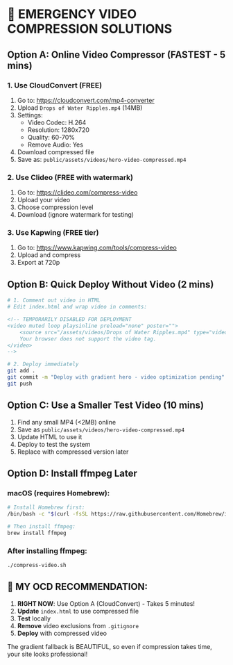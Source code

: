 # 🚨 EMERGENCY VIDEO COMPRESSION SOLUTIONS

## Option A: Online Video Compressor (FASTEST - 5 mins)

### 1. Use CloudConvert (FREE)
1. Go to: https://cloudconvert.com/mp4-converter
2. Upload `Drops of Water Ripples.mp4` (14MB)
3. Settings:
   - Video Codec: H.264
   - Resolution: 1280x720
   - Quality: 60-70%
   - Remove Audio: Yes
4. Download compressed file
5. Save as: `public/assets/videos/hero-video-compressed.mp4`

### 2. Use Clideo (FREE with watermark)
1. Go to: https://clideo.com/compress-video
2. Upload your video
3. Choose compression level
4. Download (ignore watermark for testing)

### 3. Use Kapwing (FREE tier)
1. Go to: https://www.kapwing.com/tools/compress-video
2. Upload and compress
3. Export at 720p

## Option B: Quick Deploy Without Video (2 mins)

```bash
# 1. Comment out video in HTML
# Edit index.html and wrap video in comments:
```

```html
<!-- TEMPORARILY DISABLED FOR DEPLOYMENT
<video muted loop playsinline preload="none" poster="">
    <source src="/assets/videos/Drops of Water Ripples.mp4" type="video/mp4">
    Your browser does not support the video tag.
</video>
-->
```

```bash
# 2. Deploy immediately
git add .
git commit -m "Deploy with gradient hero - video optimization pending"
git push
```

## Option C: Use a Smaller Test Video (10 mins)

1. Find any small MP4 (<2MB) online
2. Save as `public/assets/videos/hero-video-compressed.mp4`
3. Update HTML to use it
4. Deploy to test the system
5. Replace with compressed version later

## Option D: Install ffmpeg Later

### macOS (requires Homebrew):
```bash
# Install Homebrew first:
/bin/bash -c "$(curl -fsSL https://raw.githubusercontent.com/Homebrew/install/HEAD/install.sh)"

# Then install ffmpeg:
brew install ffmpeg
```

### After installing ffmpeg:
```bash
./compress-video.sh
```

## 🎯 MY OCD RECOMMENDATION:

1. **RIGHT NOW**: Use Option A (CloudConvert) - Takes 5 minutes!
2. **Update** `index.html` to use compressed file
3. **Test** locally
4. **Remove** video exclusions from `.gitignore`
5. **Deploy** with compressed video

The gradient fallback is BEAUTIFUL, so even if compression takes time, your site looks professional! 